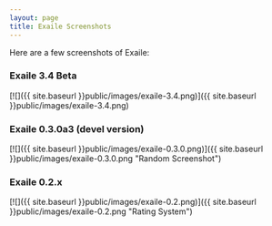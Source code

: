 ```yaml
---
layout: page
title: Exaile Screenshots
---
```


Here are a few screenshots of Exaile:

### Exaile 3.4 Beta

[![]({{ site.baseurl }}public/images/exaile-3.4.png)]({{ site.baseurl }}public/images/exaile-3.4.png)

### Exaile 0.3.0a3 (devel version)

[![]({{ site.baseurl }}public/images/exaile-0.3.0.png)]({{ site.baseurl }}public/images/exaile-0.3.0.png "Random Screenshot")

### Exaile 0.2.x

[![]({{ site.baseurl }}public/images/exaile-0.2.png)]({{ site.baseurl }}public/images/exaile-0.2.png "Rating System")